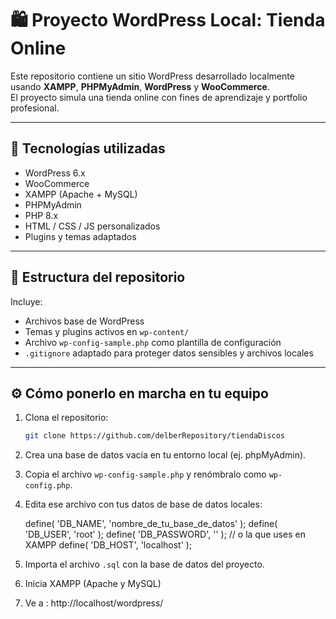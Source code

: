 # 🛍️ Proyecto WordPress Local: Tienda Online

Este repositorio contiene un sitio WordPress desarrollado localmente usando **XAMPP**, **PHPMyAdmin**, **WordPress** y **WooCommerce**.  
El proyecto simula una tienda online con fines de aprendizaje y portfolio profesional.

---

## 🚀 Tecnologías utilizadas

- WordPress 6.x
- WooCommerce
- XAMPP (Apache + MySQL)
- PHPMyAdmin
- PHP 8.x
- HTML / CSS / JS personalizados
- Plugins y temas adaptados

---

## 🧩 Estructura del repositorio

Incluye:

- Archivos base de WordPress
- Temas y plugins activos en `wp-content/`
- Archivo `wp-config-sample.php` como plantilla de configuración
- `.gitignore` adaptado para proteger datos sensibles y archivos locales

---

## ⚙️ Cómo ponerlo en marcha en tu equipo

1. Clona el repositorio:
   ```bash
   git clone https://github.com/delberRepository/tiendaDiscos

2. Crea una base de datos vacía en tu entorno local (ej. phpMyAdmin).
3. Copia el archivo `wp-config-sample.php` y renómbralo como `wp-config.php`.
4. Edita ese archivo con tus datos de base de datos locales:

    define( 'DB_NAME', 'nombre_de_tu_base_de_datos' );
    define( 'DB_USER', 'root' );
    define( 'DB_PASSWORD', '' ); // o la que uses en XAMPP
    define( 'DB_HOST', 'localhost' );

5. Importa el archivo `.sql` con la base de datos del proyecto.
6. Inicia XAMPP (Apache y MySQL) 
7. Ve a : http://localhost/wordpress/
